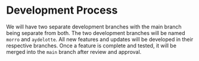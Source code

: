 # Development Process

We will have two separate development branches with the main branch being separate from both. 
The two development branches will be named `morro` and `aydelotte`. All new features and updates 
will be developed in their respective branches. Once a feature is complete and tested, it will be 
merged into the `main` branch after review and approval.